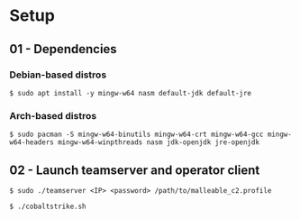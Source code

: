 # Setup

## 01 - Dependencies

### Debian-based distros

`$ sudo apt install -y mingw-w64 nasm default-jdk default-jre`

### Arch-based distros

`$ sudo pacman -S mingw-w64-binutils mingw-w64-crt mingw-w64-gcc mingw-w64-headers mingw-w64-winpthreads nasm jdk-openjdk jre-openjdk`

## 02 - Launch teamserver and operator client

`$ sudo ./teamserver <IP> <password> /path/to/malleable_c2.profile`

`$ ./cobaltstrike.sh`